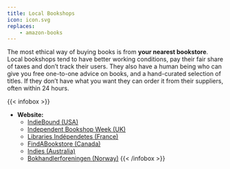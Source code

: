 ```yaml
---
title: Local Bookshops
icon: icon.svg
replaces:
    - amazon-books
---
```


The most ethical way of buying books is from **your nearest bookstore**. Local bookshops tend to have better working conditions, pay their fair share of taxes and don’t track their users. They also have a human being who can give you free one-to-one advice on books, and a hand-curated selection of titles. If they don’t have what you want they can order it from their suppliers, often within 24 hours.

{{< infobox >}}
- **Website:**
    - [IndieBound (USA)](https://www.indiebound.org/)
    - [Independent Bookshop Week (UK)](https://indiebookshopweek.org.uk/)
    - [Libraries Indépendetes (France)](https://www.librairiesindependantes.com/)
    - [FindABookstore (Canada)](https://www.retailcouncil.org/resources/tools/find-a-bookstore-map/)
    - [Indies (Australia)](http://www.indies.com.au/)
    - [Bokhandlerforeningen (Norway)](http://bokhandlerforeningen.no/)
{{< /infobox >}}